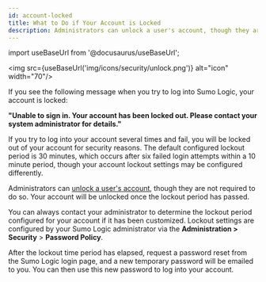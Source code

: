 ```yaml
---
id: account-locked
title: What to Do if Your Account is Locked
description: Administrators can unlock a user's account, though they are not required to do so. Your account will be unlocked once the lockout period has passed.
---
```


import useBaseUrl from '@docusaurus/useBaseUrl';

<img src={useBaseUrl('img/icons/security/unlock.png')} alt="icon" width="70"/>

If you see the following message when you try to log into Sumo Logic, your account is locked: 

**"Unable to sign in. Your account has been locked out. Please contact your system administrator for details."**

If you try to log into your account several times and fail, you will be locked out of your account for security reasons. The default configured lockout period is 30 minutes, which occurs after six failed login attempts within a 10 minute period, though your account lockout settings may be configured differently. 

Administrators can [unlock a user's account](/docs/manage/users-and-roles/roles/role-capabilities), though they are not required to do so. Your account will be unlocked once the lockout period has passed.

You can always contact your administrator to determine the lockout period configured for your account if it has been customized. Lockout settings are configured by your Sumo Logic administrator via the **Administration \> Security** \> **Password Policy**.

After the lockout time period has elapsed, request a password reset from the Sumo Logic login page, and a new temporary password will be emailed to you. You can then use this new password to log into your account.
